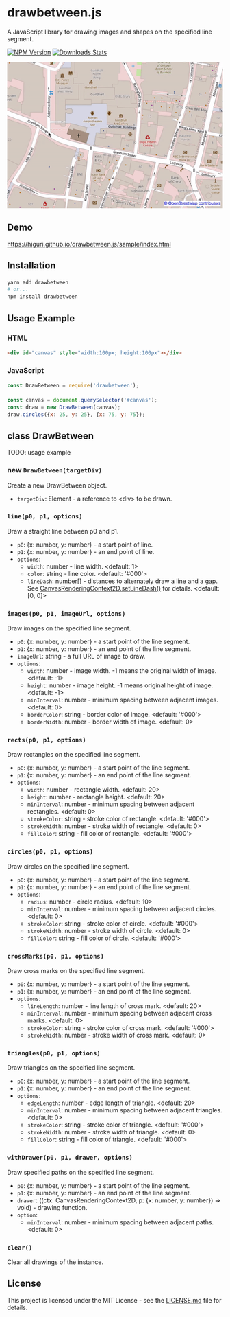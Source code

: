 # drawbetween.js
A JavaScript library for drawing images and shapes on the specified line segment.

[![NPM Version][npm-image]][npm-url]
[![Downloads Stats][npm-downloads]][npm-url]

![](https://raw.githubusercontent.com/higuri/drawbetween.js/gh-pages/images/screenshot.gif)

## Demo
https://higuri.github.io/drawbetween.js/sample/index.html

## Installation
```sh
yarn add drawbetween
# or...
npm install drawbetween
```

## Usage Example
### HTML
```html
<div id="canvas" style="width:100px; height:100px"></div>
```

### JavaScript
```js
const DrawBetween = require('drawbetween');

const canvas = document.querySelector('#canvas');
const draw = new DrawBetween(canvas);
draw.circles({x: 25, y: 25}, {x: 75, y: 75});
```

## class DrawBetween
TODO: usage example
### new `DrawBetween(targetDiv)`
Create a new DrawBetween object.
* `targetDiv`: Element - a reference to &lt;div&gt; to be drawn.

### `line(p0, p1, options)`
Draw a straight line between p0 and p1.
* `p0`: {x: number, y: number} - a start point of line.
* `p1`: {x: number, y: number} - an end point of line.
* `options`:
  * `width`: number - line width.
    <default: 1>
  * `color`: string - line color.
    <default: '#000'>
  * `lineDash`: number[] - distances to alternately draw a line and a gap.
    See [CanvasRenderingContext2D.setLineDash()][mdn-linedash] for details.
    <default: [0, 0]>
    
### `images(p0, p1, imageUrl, options)`
Draw images on the specified line segment.
* `p0`: {x: number, y: number} - a start point of the line segment.
* `p1`: {x: number, y: number} - an end point of the line segment.
* `imageUrl`: string - a full URL of image to draw.
* `options`:
  * `width`: number - image width.
    -1 means the original width of image.
    <default: -1>
  * `height`: number - image height.
    -1 means original height of image.
    <default: -1>
  * `minInterval`: number - minimum spacing between adjacent images.
    <default: 0>
  * `borderColor`: string - border color of image.
    <default: '#000'>
  * `borderWidth`: number - border width of image.
    <default: 0>

### `rects(p0, p1, options)`
Draw rectangles on the specified line segment.
* `p0`: {x: number, y: number} - a start point of the line segment.
* `p1`: {x: number, y: number} - an end point of the line segment.
* `options`:
  * `width`: number - rectangle width.
    <default: 20>
  * `height`: number - rectangle height.
    <default: 20>
  * `minInterval`: number - minimum spacing between adjacent rectangles.
    <default: 0>
  * `strokeColor`: string - stroke color of rectangle.
    <default: '#000'>
  * `strokeWidth`: number - stroke width of rectangle.
    <default: 0>
  * `fillColor`: string - fill color of rectangle.
    <default: '#000'>

### `circles(p0, p1, options)`
Draw circles on the specified line segment.
* `p0`: {x: number, y: number} - a start point of the line segment.
* `p1`: {x: number, y: number} - an end point of the line segment.
* `options`:
  * `radius`: number - circle radius.
    <default: 10>
  * `minInterval`: number - minimum spacing between adjacent circles.
    <default: 0>
  * `strokeColor`: string - stroke color of circle.
    <default: '#000'>
  * `strokeWidth`: number - stroke width of circle.
    <default: 0>
  * `fillColor`: string - fill color of circle.
    <default: '#000'>

### `crossMarks(p0, p1, options)`
Draw cross marks on the specified line segment.
* `p0`: {x: number, y: number} - a start point of the line segment.
* `p1`: {x: number, y: number} - an end point of the line segment.
* `options`:
  * `lineLength`: number - line length of cross mark.
    <default: 20>
  * `minInterval`: number - minimum spacing between adjacent cross marks.
    <default: 0>
  * `strokeColor`: string - stroke color of cross mark.
    <default: '#000'>
  * `strokeWidth`: number - stroke width of cross mark.
    <default: 0>

### `triangles(p0, p1, options)`
Draw triangles on the specified line segment.
* `p0`: {x: number, y: number} - a start point of the line segment.
* `p1`: {x: number, y: number} - an end point of the line segment.
* `options`:
  * `edgeLength`: number - edge length of triangle.
    <default: 20>
  * `minInterval`: number - minimum spacing between adjacent triangles.
    <default: 0>
  * `strokeColor`: string - stroke color of triangle.
    <default: '#000'>
  * `strokeWidth`: number - stroke width of triangle.
    <default: 0>
  * `fillColor`: string - fill color of triangle.
    <default: '#000'>

### `withDrawer(p0, p1, drawer, options)`
Draw specified paths on the specified line segment. 
* `p0`: {x: number, y: number} - a start point of the line segment.
* `p1`: {x: number, y: number} - an end point of the line segment.
* `drawer`: ((ctx: CanvasRenderingContext2D, p: {x: number, y: number}) => void) - drawing function.
* `option`:
  * `minInterval`: number - minimum spacing between adjacent paths.
    <default: 0>

### `clear()`
Clear all drawings of the instance.

## License
This project is licensed under the MIT License - see the [LICENSE.md](LICENSE.md) file for details.

<!-- Markdown link -->
[npm-image]: https://img.shields.io/npm/v/drawbetween.svg?style=flat-square
[npm-url]: https://npmjs.org/package/drawbetween
[npm-downloads]: https://img.shields.io/npm/dm/drawbetween.svg?style=flat-square
[mdn-linedash]: https://developer.mozilla.org/en-US/docs/Web/API/CanvasRenderingContext2D/setLineDash#Parameters
